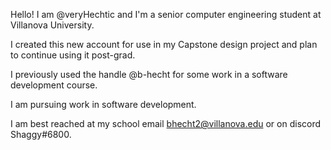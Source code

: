 Hello! I am @veryHechtic and I'm a senior computer engineering student at Villanova University.

I created this new account for use in my Capstone design project and plan to continue using it post-grad. 

I previously used the handle @b-hecht for some work in a software development course.

I am pursuing work in software development.

I am best reached at my school email bhecht2@villanova.edu or on discord Shaggy#6800.
